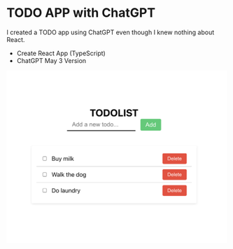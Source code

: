 # TODO APP with ChatGPT

I created a TODO app using ChatGPT even though I knew nothing about React.

- Create React App (TypeScript)
- ChatGPT May 3 Version

![chatgpt-todo-app](./image//chatgpt-todo-app.png)